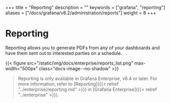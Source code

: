 +++
title = "Reporting"
description = ""
keywords = ["grafana", "reporting"]
aliases = ["/docs/grafana/v8.2/administration/reports"]
weight = 8
+++

# Reporting

Reporting allows you to generate PDFs from any of your dashboards and have them sent out to interested parties on a schedule.

{{< figure src="/static/img/docs/enterprise/reports_list.png" max-width="500px" class="docs-image--no-shadow" >}}

> Reporting is only available in Grafana Enterprise, v6.4 or later. For more information, refer to [Reporting]({{< relref "../enterprise/reporting.md" >}}) in [Grafana Enterprise]({{< relref "../enterprise" >}}).
